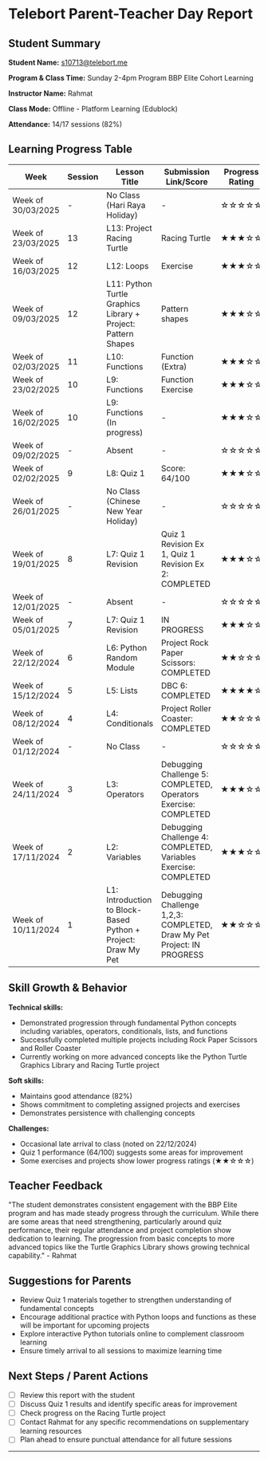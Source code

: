 # Telebort Parent-Teacher Day Report

## Student Summary

**Student Name:** s10713@telebort.me  

**Program & Class Time:** Sunday 2-4pm Program BBP Elite Cohort Learning  

**Instructor Name:** Rahmat

**Class Mode:** Offline - Platform Learning (Edublock) 

**Attendance:** 14/17 sessions (82%)  

## Learning Progress Table

| Week | Session | Lesson Title | Submission Link/Score | Progress Rating |
|------|---------|-------------|----------------------|-----------------|
| Week of 30/03/2025 | - | No Class (Hari Raya Holiday) | - | ☆☆☆☆☆ |
| Week of 23/03/2025 | 13 | L13: Project Racing Turtle | Racing Turtle | ★★★☆☆ |
| Week of 16/03/2025 | 12 | L12: Loops | Exercise | ★★★☆☆ |
| Week of 09/03/2025 | 12 | L11: Python Turtle Graphics Library + Project: Pattern Shapes | Pattern shapes | ★★★☆☆ |
| Week of 02/03/2025 | 11 | L10: Functions | Function (Extra) | ★★★☆☆ |
| Week of 23/02/2025 | 10 | L9: Functions | Function Exercise | ★★★☆☆ |
| Week of 16/02/2025 | 10 | L9: Functions (In progress) | - | ★★★☆☆ |
| Week of 09/02/2025 | - | Absent | - | ☆☆☆☆☆ |
| Week of 02/02/2025 | 9 | L8: Quiz 1 | Score: 64/100 | ★★★☆☆ |
| Week of 26/01/2025 | - | No Class (Chinese New Year Holiday) | - | ☆☆☆☆☆ |
| Week of 19/01/2025 | 8 | L7: Quiz 1 Revision | Quiz 1 Revision Ex 1, Quiz 1 Revision Ex 2: COMPLETED | ★★★☆☆ |
| Week of 12/01/2025 | - | Absent | - | ☆☆☆☆☆ |
| Week of 05/01/2025 | 7 | L7: Quiz 1 Revision | IN PROGRESS | ★★★☆☆ |
| Week of 22/12/2024 | 6 | L6: Python Random Module | Project Rock Paper Scissors: COMPLETED | ★★☆☆☆ |
| Week of 15/12/2024 | 5 | L5: Lists | DBC 6: COMPLETED | ★★★★☆ |
| Week of 08/12/2024 | 4 | L4: Conditionals | Project Roller Coaster: COMPLETED | ★★☆☆☆ |
| Week of 01/12/2024 | - | No Class | - | ☆☆☆☆☆ |
| Week of 24/11/2024 | 3 | L3: Operators | Debugging Challenge 5: COMPLETED, Operators Exercise: COMPLETED | ★★★☆☆ |
| Week of 17/11/2024 | 2 | L2: Variables | Debugging Challenge 4: COMPLETED, Variables Exercise: COMPLETED | ★★★☆☆ |
| Week of 10/11/2024 | 1 | L1: Introduction to Block-Based Python + Project: Draw My Pet | Debugging Challenge 1,2,3: COMPLETED, Draw My Pet Project: IN PROGRESS | ★★☆☆☆ |

## Skill Growth & Behavior

**Technical skills:**
* Demonstrated progression through fundamental Python concepts including variables, operators, conditionals, lists, and functions
* Successfully completed multiple projects including Rock Paper Scissors and Roller Coaster
* Currently working on more advanced concepts like the Python Turtle Graphics Library and Racing Turtle project

**Soft skills:**
* Maintains good attendance (82%)
* Shows commitment to completing assigned projects and exercises
* Demonstrates persistence with challenging concepts

**Challenges:**
* Occasional late arrival to class (noted on 22/12/2024)
* Quiz 1 performance (64/100) suggests some areas for improvement
* Some exercises and projects show lower progress ratings (★★☆☆☆)

## Teacher Feedback

"The student demonstrates consistent engagement with the BBP Elite program and has made steady progress through the curriculum. While there are some areas that need strengthening, particularly around quiz performance, their regular attendance and project completion show dedication to learning. The progression from basic concepts to more advanced topics like the Turtle Graphics Library shows growing technical capability." - Rahmat

## Suggestions for Parents

* Review Quiz 1 materials together to strengthen understanding of fundamental concepts
* Encourage additional practice with Python loops and functions as these will be important for upcoming projects
* Explore interactive Python tutorials online to complement classroom learning
* Ensure timely arrival to all sessions to maximize learning time

## Next Steps / Parent Actions

* [ ] Review this report with the student
* [ ] Discuss Quiz 1 results and identify specific areas for improvement
* [ ] Check progress on the Racing Turtle project
* [ ] Contact Rahmat for any specific recommendations on supplementary learning resources
* [ ] Plan ahead to ensure punctual attendance for all future sessions

---